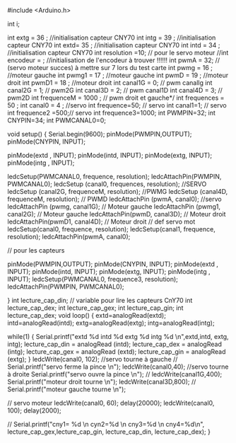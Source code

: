 #include <Arduino.h>

int i;

int extg = 36 ; //initialisation capteur CNY70
int intg = 39 ; //initialisation capteur CNY70
int extd= 35 ; //initialisation capteur CNY70
int intd = 34 ; //initialisation capteur CNY70
int resolution =10; // pour le servo moteur 
//int encodeur = ; //initialisation de l'encodeur à trouver !!!!!!
int pwmA = 32; // (servo moteur succes) à mettre sur 7 lors du test carte
int pwmg = 16 ; //moteur gauche
int pwmg1 = 17 ; //moteur gauche
int pwmD = 19 ; //moteur droit
int pwmD1 = 18 ; //moteur droit
int canal1G = 0; // pwm canallg
int canal2G = 1; // pwm2G
int canal3D = 2; // pwm canal1D
int canal4D = 3; // pwm2D
int frequenceM = 1000 ; // pwm droit et gauche*/
int frequences = 50 ; 
int canal0 = 4 ; //servo
int frequence=50; // servo
int canal1=1; // servo
int frequence2 =500;// servo
int frequence3=1000;
int PWMPIN=32;
int CNYPIN=34;
int PWMCANAL0=0;

void setup()
 {
  Serial.begin(9600);
  pinMode(PWMPIN,OUTPUT);
  pinMode(CNYPIN, INPUT);

  pinMode(extd , INPUT);
  pinMode(intd, INPUT);
  pinMode(extg, INPUT);
  pinMode(intg , INPUT);

  ledcSetup(PWMCANAL0, frequence, resolution);
  ledcAttachPin(PWMPIN, PWMCANAL0);
  ledcSetup (canal0, frequences, resolution); //SERVO
  ledcSetup (canal2G, frequenceM, resolution); //PWMG
  ledcSetup (canal4D, frequenceM, resolution); // PWMD
  ledcAttachPin (pwmA, canal0); //servo
  ledcAttachPin (pwmg, canal1G); // Moteur gauche
  ledcAttachPin (pwmg1, canal2G); // Moteur gauche
  ledcAttachPin(pwmD, canal3D); // Moteur droit
  ledcAttachPin(pwmD1, canal4D); // Moteur droit
  // def servo mot
  ledcSetup(canal0, frequence, resolution);
  ledcSetup(canal1, frequence, resolution); 
  ledcAttachPin(pwmA, canal0); 

  // pour les capteurs 

  pinMode(PWMPIN,OUTPUT);
  pinMode(CNYPIN, INPUT);
  pinMode(extd , INPUT);
  pinMode(intd, INPUT);
  pinMode(extg, INPUT);
  pinMode(intg , INPUT);
  ledcSetup(PWMCANAL0, frequence3, resolution);
  ledcAttachPin(PWMPIN, PWMCANAL0);

  
}
int lecture_cap_din; // variable pour lire les capteurs CnY70 int lecture_cap_dex;
int lecture_cap_gex;
int lecture_cap_gin;
int lecture_cap_dex; 
void loop()
{
  extd=analogRead(extd);
  intd=analogRead(intd);
  extg=analogRead(extg);
  intg=analogRead(intg);

  while(1)
  {
  Serial.printf("extd  %d    intd  %d    extg  %d    intg  %d \n",extd,intd, extg, intg);
  lecture_cap_din = analogRead (intd);
  lecture_cap_dex = analogRead (intg);
  lecture_cap_gex = analogRead (extd);
  lecture_cap_gin = analogRead (extg);
  }
  ledcWrite(canal0, 102); //servo tourne à gauche
  // Serial.printf("servo ferme la pince \n");
  ledcWrite(canal0,40); //servo tourne à droite
  Serial.printf("servo ouvre la pince \n");
  // ledcWrite(canal1G,400);
  Serial.printf("moteur droit tourne \n");
  ledcWrite(canal3D,800);
  // Serial.printf("moteur gauche tourne \n");

// servo moteur
  ledcWrite(canal0, 60); 
  delay(20000); 
  ledcWrite(canal0, 100);
  delay(2000);


  // Serial.printf("cny1= %d \n cyn2=%d \n   cny3=%d \n    cny4=%d\n", lecture_cap_gex,lecture_cap_gin, lecture_cap_din, lecture_cap_dex);
}
